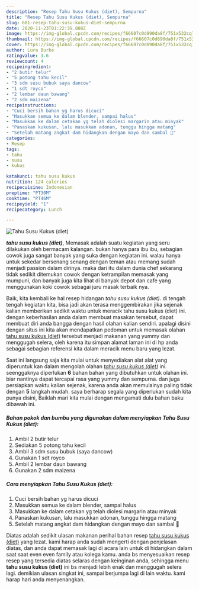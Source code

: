 ```yaml
---
description: "Resep Tahu Susu Kukus (diet), Sempurna"
title: "Resep Tahu Susu Kukus (diet), Sempurna"
slug: 681-resep-tahu-susu-kukus-diet-sempurna
date: 2020-11-23T01:22:39.808Z
image: https://img-global.cpcdn.com/recipes/f66607c0d890da8f/751x532cq70/tahu-susu-kukus-diet-foto-resep-utama.jpg
thumbnail: https://img-global.cpcdn.com/recipes/f66607c0d890da8f/751x532cq70/tahu-susu-kukus-diet-foto-resep-utama.jpg
cover: https://img-global.cpcdn.com/recipes/f66607c0d890da8f/751x532cq70/tahu-susu-kukus-diet-foto-resep-utama.jpg
author: Lura Burke
ratingvalue: 3.6
reviewcount: 4
recipeingredient:
- "2 butir telur"
- "5 potong tahu kecil"
- "3 sdm susu bubuk saya dancow"
- "1 sdt royco"
- "2 lembar daun bawang"
- "2 sdm maizena"
recipeinstructions:
- "Cuci bersih bahan yg harus dicuci"
- "Masukkan semua ke dalam blender, sampai halus"
- "Masukkan ke dalam cetakan yg telah diolesi margarin atau minyak"
- "Panaskan kukusan, lalu masukkan adonan, tunggu hingga matang"
- "Setelah matang angkat dam hidangkan dengan mayo dan sambal 🥰"
categories:
- Resep
tags:
- tahu
- susu
- kukus

katakunci: tahu susu kukus 
nutrition: 124 calories
recipecuisine: Indonesian
preptime: "PT30M"
cooktime: "PT46M"
recipeyield: "1"
recipecategory: Lunch

---
```



![Tahu Susu Kukus (diet)](https://img-global.cpcdn.com/recipes/f66607c0d890da8f/751x532cq70/tahu-susu-kukus-diet-foto-resep-utama.jpg)

<b><i>tahu susu kukus (diet)</i></b>, Memasak adalah suatu kegiatan yang seru dilakukan oleh bermacam kalangan. bukan hanya para ibu ibu, sebagian cowok juga sangat banyak yang suka dengan kegiatan ini. walau hanya untuk sekedar bersenang senang dengan teman atau memang sudah menjadi passion dalam dirinya. maka dari itu dalam dunia chef sekarang tidak sedikit ditemukan cowok dengan ketrampilan memasak yang mumpuni, dan banyak juga kita lihat di banyak depot dan cafe yang menggunakan koki cowok sebagai juru masak terbaik nya.



Baik, kita kembali ke hal resep hidangan <i>tahu susu kukus (diet)</i>. di tengah tengah kegiatan kita, bisa jadi akan terasa menggembirakan jika sejenak kalian memberikan sedikit waktu untuk meracik tahu susu kukus (diet) ini. dengan keberhasilan anda dalam membuat masakan tersebut, dapat membuat diri anda bangga dengan hasil olahan kalian sendiri. apalagi disini dengan situs ini kita akan mendapatkan pedoman untuk memasak olahan <u>tahu susu kukus (diet)</u> tersebut menjadi makanan yang yummy dan menggugah selera, oleh karena itu simpan alamat laman ini di hp anda sebagai sebagian referensi kita dalam meracik menu baru yang lezat.


Saat ini langsung saja kita mulai untuk menyediakan alat alat yang diperuntuk kan dalam mengolah olahan <u><i>tahu susu kukus (diet)</i></u> ini. seenggaknya diperlukan <b>6</b> bahan bahan yang dibutuhkan untuk olahan ini. biar nantinya dapat tercapai rasa yang yummy dan sempurna. dan juga persiapkan waktu kalian sejenak, karena anda akan memulainya paling tidak dengan <b>5</b> langkah mudah. saya berharap segala yang diperlukan sudah kita punya disini, Baiklah mari kita mulai dengan mengamati dulu bahan baku dibawah ini.

<!--inarticleads1-->

##### Bahan pokok dan bumbu yang digunakan dalam menyiapkan Tahu Susu Kukus (diet):

1. Ambil 2 butir telur
1. Sediakan 5 potong tahu kecil
1. Ambil 3 sdm susu bubuk (saya dancow)
1. Gunakan 1 sdt royco
1. Ambil 2 lembar daun bawang
1. Gunakan 2 sdm maizena




<!--inarticleads2-->

##### Cara menyiapkan Tahu Susu Kukus (diet):

1. Cuci bersih bahan yg harus dicuci
1. Masukkan semua ke dalam blender, sampai halus
1. Masukkan ke dalam cetakan yg telah diolesi margarin atau minyak
1. Panaskan kukusan, lalu masukkan adonan, tunggu hingga matang
1. Setelah matang angkat dam hidangkan dengan mayo dan sambal 🥰




Diatas adalah sedikit ulasan makanan perihal bahan resep <u>tahu susu kukus (diet)</u> yang lezat. kami harap anda sudah mengerti dengan penjelasan diatas, dan anda dapat memasak lagi di acara lain untuk di hidangkan dalam saat saat even even family atau kolega kamu. anda bs menyesuaikan resep resep yang tersedia diatas selaras dengan keinginan anda, sehingga menu <b>tahu susu kukus (diet)</b> ini bs menjadi lebih enak dan menggugah selera lagi. demikian ulasan singkat ini, sampai berjumpa lagi di lain waktu. kami harap hari anda menyenangkan.
